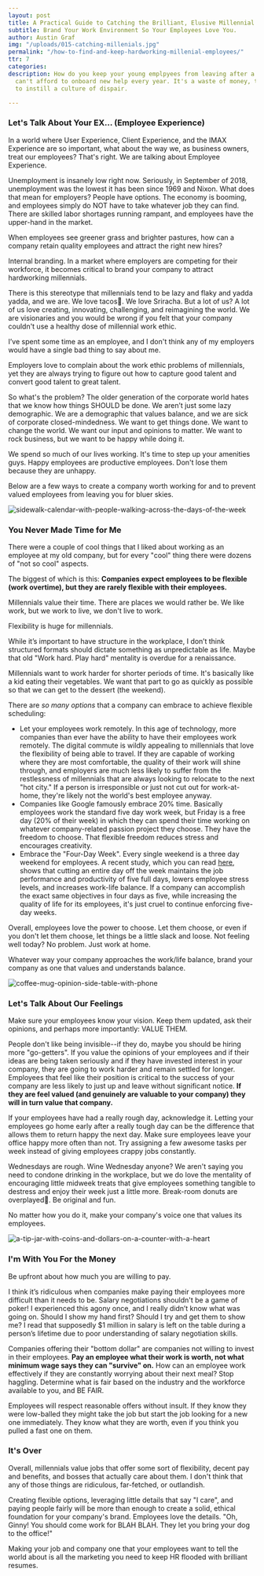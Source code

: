 ```yaml
---
layout: post
title: A Practical Guide to Catching the Brilliant, Elusive Millennial.
subtitle: Brand Your Work Environment So Your Employees Love You.
author: Austin Graf
img: "/uploads/015-catching-millenials.jpg"
permalink: "/how-to-find-and-keep-hardworking-millenial-employees/"
ttr: 7
categories:
description: How do you keep your young emplpyees from leaving after a year? You business
  can't afford to onboard new help every year. It's a waste of money, time and starts
  to instill a culture of dispair.

---
```

### Let's Talk About Your EX... (Employee Experience)

In a world where User Experience, Client Experience, and the IMAX Experience are so important, what about the way we, as business owners, treat our employees? That's right. We are talking about Employee Experience.

Unemployment is insanely low right now. Seriously, in September of 2018, unemployment was the lowest it has been since 1969 and Nixon. What does that mean for employers? People have options. The economy is booming, and employees simply do NOT have to take whatever job they can find. There are skilled labor shortages running rampant, and employees have the upper-hand in the market.

When employees see greener grass and brighter pastures, how can a company retain quality employees and attract the right new hires?

Internal branding. In a market where employers are competing for their workforce, it becomes critical to brand your company to attract hardworking millennials.

There is this stereotype that millennials tend to be lazy and flaky and yadda yadda, and we are. We love tacos🌮. We love Sriracha. But a lot of us? A lot of us love creating, innovating, challenging, and reimagining the world. We are visionaries and you would be wrong if you felt that your company couldn't use a healthy dose of millennial work ethic.

I’ve spent some time as an employee, and I don't think any of my employers would have a single bad thing to say about me.

Employers love to complain about the work ethic problems of millennials, yet they are always trying to figure out how to capture good talent and convert good talent to great talent.

So what's the problem? The older generation of the corporate world hates that we know how things SHOULD be done. We aren’t just some lazy demographic. We are a demographic that values balance, and we are sick of corporate closed-mindedness. We want to get things done. We want to change the world. We want our input and opinions to matter. We want to rock business, but we want to be happy while doing it. 

We spend so much of our lives working. It's time to step up your amenities guys. Happy employees are productive employees. Don't lose them because they are unhappy.

Below are a few ways to create a company worth working for and to prevent valued employees from leaving you for bluer skies. 

![sidewalk-calendar-with-people-walking-across-the-days-of-the-week](/uploads/curtis-macnewton-317636-unsplash.jpg "calendar-sidewalk-with-days-of-the-week")

### You Never Made Time for Me

There were a couple of cool things that I liked about working as an employee at my old company, but for every "cool" thing there were dozens of "not so cool" aspects.

The biggest of which is this: **Companies expect employees to be flexible (work overtime), but they are rarely flexible with their employees.**

Millennials value their time. There are places we would rather be. We like work, but we work to live, we don't live to work.

Flexibility is huge for millennials.

While it’s important to have structure in the workplace, I don’t think structured formats should dictate something as unpredictable as life. Maybe that old "Work hard. Play hard" mentality is overdue for a renaissance.

Millennials want to work harder for shorter periods of time. It's basically like a kid eating their vegetables. We want that part to go as quickly as possible so that we can get to the dessert (the weekend).

There are _so many options_ that a company can embrace to achieve flexible scheduling:

* Let your employees work remotely. In this age of technology, more companies than ever have the ability to have their employees work remotely. The digital commute is wildly appealing to millennials that love the flexibility of being able to travel. If they are capable of working where they are most comfortable, the quality of their work will shine through, and employers are much less likely to suffer from the restlessness of millennials that are always looking to relocate to the next "hot city." If a person is irresponsible or just not cut out for work-at-home, they're likely not the world's best employee anyway.
* Companies like Google famously embrace 20% time. Basically employees work the standard five day work week, but Friday is a free day (20% of their week) in which they can spend their time working on whatever company-related passion project they choose. They have the freedom to choose. That flexible freedom reduces stress and encourages creativity.
* Embrace the "Four-Day Week". Every single weekend is a three day weekend for employees. A recent study, which you can read [here](), shows that cutting an entire day off the week maintains the job performance and productivity of five full days, lowers employee stress levels, and increases work-life balance. If a company can accomplish the exact same objectives in four days as five, while increasing the quality of life for its employees, it's just cruel to continue enforcing five-day weeks.

Overall, employees love the power to choose. Let them choose, or even if you don't let them choose, let things be a little slack and loose. Not feeling well today? No problem. Just work at home.

Whatever way your company approaches the work/life balance, brand your company as one that values and understands balance.

![coffee-mug-opinion-side-table-with-phone](/uploads/steve-johnson-609098-unsplash.jpg "opinion-coffee-cup-mug-my-opinion")

### Let's Talk About Our Feelings

Make sure your employees know your vision. Keep them updated, ask their opinions, and perhaps more importantly: VALUE THEM.

People don't like being invisible--if they do, maybe you should be hiring more "go-getters". If you value the opinions of your employees and if their ideas are being taken seriously and if they have invested interest in your company, they are going to work harder and remain settled for longer. Employees that feel like their position is critical to the success of your company are less likely to just up and leave without significant notice. **If they are feel valued (and genuinely are valuable to your company) they will in turn value that company.**

If your employees have had a really rough day, acknowledge it. Letting your employees go home early after a really tough day can be the difference that allows them to return happy the next day. Make sure employees leave your office happy more often than not. Try assigning a few awesome tasks per week instead of giving employees crappy jobs constantly.

Wednesdays are rough. Wine Wednesday anyone? We aren't saying you need to condone drinking in the workplace, but we do love the mentality of encouraging little midweek treats that give employees something tangible to destress and enjoy their week just a little more. Break-room donuts are overplayed🍩. Be original and fun.

No matter how you do it, make your company's voice one that values its employees.

![a-tip-jar-with-coins-and-dollars-on-a-counter-with-a-heart](/uploads/sam-truong-dan-627874-unsplash-1.jpg "tip-jar-on-a-counter")

### I'm With You For the Money

Be upfront about how much you are willing to pay.

I think it’s ridiculous when companies make paying their employees more difficult than it needs to be. Salary negotiations shouldn't be a game of poker! I experienced this agony once, and I really didn’t know what was going on. Should I show my hand first? Should I try and get them to show me? I read that supposedly $1 million in salary is left on the table during a person’s lifetime due to poor understanding of salary negotiation skills.

Companies offering their "bottom dollar" are companies not willing to invest in their employees. **Pay an employee what their work is worth, not what minimum wage says they can "survive" on.** How can an employee work effectively if they are constantly worrying about their next meal? Stop haggling. Determine what is fair based on the industry and the workforce available to you, and BE FAIR. 

Employees will respect reasonable offers without insult. If they know they were low-balled they might take the job but start the job looking for a new one immediately. They know what they are worth, even if you think you pulled a fast one on them.

### It's Over

Overall, millennials value jobs that offer some sort of flexibility, decent pay and benefits, and bosses that actually care about them. I don't think that any of those things are ridiculous, far-fetched, or outlandish.

Creating flexible options, leveraging little details that say "I care", and paying people fairly will be more than enough to create a solid, ethical foundation for your company's brand. Employees love the details. "Oh, Ginny! You should come work for BLAH BLAH. They let you bring your dog to the office!"

Making your job and company one that your employees want to tell the world about is all the marketing you need to keep HR flooded with brilliant resumes.